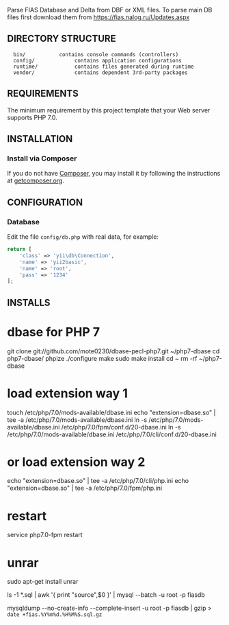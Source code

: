 
Parse FIAS Database and Delta from DBF or XML files.
To parse main DB files first download them from https://fias.nalog.ru/Updates.aspx

DIRECTORY STRUCTURE
-------------------

      bin/           contains console commands (controllers)
      config/             contains application configurations
      runtime/            contains files generated during runtime
      vendor/             contains dependent 3rd-party packages



REQUIREMENTS
------------

The minimum requirement by this project template that your Web server supports PHP 7.0.


INSTALLATION
------------

### Install via Composer

If you do not have [Composer](http://getcomposer.org/), you may install it by following the instructions
at [getcomposer.org](http://getcomposer.org/doc/00-intro.md#installation-nix).



CONFIGURATION
-------------

### Database

Edit the file `config/db.php` with real data, for example:

```php
return [
    'class' => 'yii\db\Connection',
    'name' => 'yii2basic',
    'name' => 'root',
    'pass' => '1234'
];
```

INSTALLS
-------------

# dbase for PHP 7
git clone git://github.com/mote0230/dbase-pecl-php7.git ~/php7-dbase
cd php7-dbase/
phpize
./configure
make
sudo make install
cd ~
rm -rf ~/php7-dbase

# load extension way 1
touch /etc/php/7.0/mods-available/dbase.ini
echo "extension=dbase.so" | tee -a /etc/php/7.0/mods-available/dbase.ini
ln -s /etc/php/7.0/mods-available/dbase.ini /etc/php/7.0/fpm/conf.d/20-dbase.ini
ln -s /etc/php/7.0/mods-available/dbase.ini /etc/php/7.0/cli/conf.d/20-dbase.ini

# or load extension way 2
echo "extension=dbase.so" | tee -a /etc/php/7.0/cli/php.ini
echo "extension=dbase.so" | tee -a /etc/php/7.0/fpm/php.ini

# restart
service php7.0-fpm restart

# unrar
sudo apt-get install unrar









ls -1 *.sql | awk '{ print "source",$0 }' | mysql --batch -u root -p fiasdb

mysqldump --no-create-info --complete-insert -u root -p fiasdb | gzip > `date +fias.%Y%m%d.%H%M%S.sql.gz`